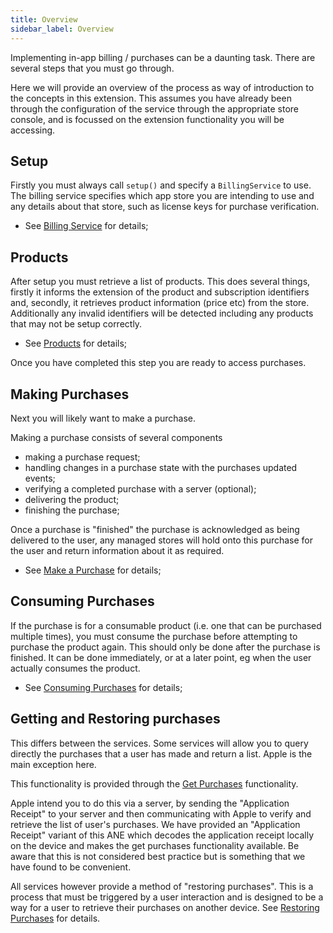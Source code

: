 ```yaml
---
title: Overview
sidebar_label: Overview
---
```


Implementing in-app billing / purchases can be a daunting task. There are several steps that you must go through.

Here we will provide an overview of the process as way of introduction to the concepts in this extension. This assumes you have already been through the configuration of the service through the appropriate store console, and is focussed on the extension functionality you will be accessing.


## Setup

Firstly you must always call `setup()` and specify a `BillingService` to use. The billing service specifies which app store you are intending to use and any details about that store, such as license keys for purchase verification.

- See [Billing Service](billing-service) for details;


## Products

After setup you must retrieve a list of products. This does several things, firstly it informs the extension of the product and subscription identifiers and, secondly, it retrieves product information (price etc) from the store. Additionally any invalid identifiers will be detected including any products that may not be setup correctly. 

- See [Products](products) for details;

Once you have completed this step you are ready to access purchases.



## Making Purchases

Next you will likely want to make a purchase. 

Making a purchase consists of several components

- making a purchase request;
- handling changes in a purchase state with the purchases updated events;
- verifying a completed purchase with a server (optional);
- delivering the product;
- finishing the purchase;

Once a purchase is "finished" the purchase is acknowledged as being delivered to the user, any managed stores will hold onto this purchase for the user and return information about it as required.

- See [Make a Purchase](make-a-purchase) for details;



## Consuming Purchases

If the purchase is for a consumable product (i.e. one that can be purchased multiple times), you must consume the purchase before attempting to purchase the product again. This should only be done after the purchase is finished. It can be done immediately, or at a later point, eg when the user actually consumes the product.

- See [Consuming Purchases](consuming-purchases) for details;



## Getting and Restoring purchases

This differs between the services. Some services will allow you to query directly the purchases that a user has made and return a list. Apple is the main exception here. 

This functionality is provided through the [Get Purchases](get-purchases) functionality.

Apple intend you to do this via a server, by sending the "Application Receipt" to your server and then communicating with Apple to verify and retrieve the list of user's purchases. We have provided an "Application Receipt" variant of this ANE which decodes the application receipt locally on the device and makes the get purchases functionality available. Be aware that this is not considered best practice but is something that we have found to be convenient.


All services however provide a method of "restoring purchases". This is a process that must be triggered by a user interaction and is designed to be a way for a user to retrieve their purchases on another device. See [Restoring Purchases](restore-purchases) for details.



